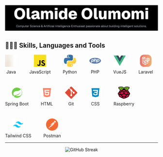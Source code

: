 # ![Banner](/public/image1.png)

<!-- --- -->

## 👨🏾‍💻 Skills, Languages and Tools

<div style="display: flex; gap: 40px; align-items: center; flex-wrap: wrap;">
	<div style="display: flex; flex-direction: column; align-items: center;">
		<img src="/public/java.svg" alt="Java" width="40" height="40" />
		<span style="margin-top: 8px; display: block; text-align: center;">Java</span>
	</div>
	<div style="display: flex; flex-direction: column; align-items: center;">
		<img src="/public/javascript.svg" alt="JavaScript" width="40" height="40" />
		<span style="margin-top: 8px; display: block; text-align: center;">JavaScript</span>
	</div>
	<div style="display: flex; flex-direction: column; align-items: center;">
		<img src="/public/python.svg" alt="Python" width="40" height="40" />
		<span style="margin-top: 8px; display: block; text-align: center;">Python</span>
	</div>
	<div style="display: flex; flex-direction: column; align-items: center;">
		<img src="/public/php.svg" alt="PHP" width="40" height="40" />
		<span style="margin-top: 8px; display: block; text-align: center;">PHP</span>
	</div>
	<div style="display: flex; flex-direction: column; align-items: center;">
		<img src="/public/vuejs.svg" alt="VueJS" width="40" height="40" />
		<span style="margin-top: 8px; display: block; text-align: center;">VueJS</span>
	</div>
	<div style="display: flex; flex-direction: column; align-items: center;">
		<img src="/public/laravel.svg" alt="Laravel" width="40" height="40" />
		<span style="margin-top: 8px; display: block; text-align: center;">Laravel</span>
	</div>
	<div style="display: flex; flex-direction: column; align-items: center;">
		<img src="/public/spring-boot.svg" alt="SpringBoot" width="40" height="40" />
		<span style="margin-top: 8px; display: block; text-align: center;">Spring Boot</span>
	</div>
	<div style="display: flex; flex-direction: column; align-items: center;">
		<img src="/public/html.svg" alt="HTML" width="40" height="40" />
		<span style="margin-top: 8px; display: block; text-align: center;">HTML</span>
	</div>
	<div style="display: flex; flex-direction: column; align-items: center;">
		<img src="/public/git.svg" alt="Git" width="40" height="40" />
		<span style="margin-top: 8px; display: block; text-align: center;">Git</span>
	</div>
	<div style="display: flex; flex-direction: column; align-items: center;">
		<img src="/public/css.svg" alt="CSS" width="40" height="40" />
		<span style="margin-top: 8px; display: block; text-align: center;">CSS</span>
	</div>
	<div style="display: flex; flex-direction: column; align-items: center;">
		<img src="/public/raspberry.svg" alt="Raspberry" width="40" height="40" />
		<span style="margin-top: 8px; display: block; text-align: center;">Raspberry</span>
	</div>
	<div style="display: flex; flex-direction: column; align-items: center;">
		<img src="/public/tailwind-css.svg" alt="Tailwind CSS" width="40" height="40" />
		<span style="margin-top: 8px; display: block; text-align: center;">Tailwind CSS</span>
	</div>
	<div style="display: flex; flex-direction: column; align-items: center;">
		<img src="/public/postman.svg" alt="Postman" width="40" height="40" />
		<span style="margin-top: 8px; display: block; text-align: center;">Postman</span>
	</div>
</div>

---

<!-- ![Top Languages](https://github-readme-stats.vercel.app/api/top-langs?username=scientist-momi&show_icons=true&locale=en&layout=compact)
![GitHub Stats](https://github-readme-stats.vercel.app/api?username=scientist-momi&show_icons=true&locale=en) -->
<div align="center">
	<img src="https://github-readme-streak-stats.herokuapp.com/?user=scientist-momi&" alt="GitHub Streak" />
</div>

